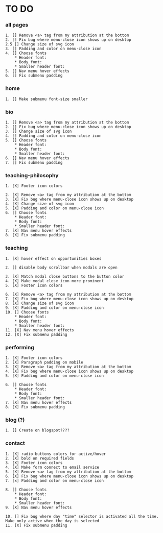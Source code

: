 # TO DO


### all pages

	1. [] Remove <a> tag from my attribution at the bottom
	2. [] Fix bug where menu-close icon shows up on desktop
	2.5 [] Change size of svg icon
	3. [] Padding and color on menu-close icon
	4. [] Choose fonts
		* Header font:
		* Body font:
		* Smaller header font:
	5. [] Nav menu hover effects
	6. [] Fix submenu padding 

### home

	1. [] Make submenu font-size smaller

### bio

	1. [] Remove <a> tag from my attribution at the bottom
	2. [] Fix bug where menu-close icon shows up on desktop
	3. [] Change size of svg icon
	4. [] Padding and color on menu-close icon
	5. [] Choose fonts
		* Header font:
		* Body font:
		* Smaller header font:
	6. [] Nav menu hover effects
	7. [] Fix submenu padding 


### teaching-philosophy

	1. [X] Footer icon colors

	2. [X] Remove <a> tag from my attribution at the bottom
	3. [X] Fix bug where menu-close icon shows up on desktop
	4. [X] Change size of svg icon
	5. [X] Padding and color on menu-close icon
	6. [] Choose fonts
		* Header font:
		* Body font:
		* Smaller header font:
	7. [X] Nav menu hover effects
	8. [X] Fix submenu padding

### teaching

	1. [X] hover effect on opportunities boxes

	2. [] disable body scrollbar when modals are open

	3. [X] Match modal close buttons to the button color
	4. [X] Make modal close icon more prominent
	5. [X] Footer icon colors

	6. [X] Remove <a> tag from my attribution at the bottom
	7. [X] Fix bug where menu-close icon shows up on desktop
	8. [X] Change size of svg icon
	9. [X] Padding and color on menu-close icon
	10. [] Choose fonts
		* Header font:
		* Body font:
		* Smaller header font:
	11. [X] Nav menu hover effects
	12. [X] Fix submenu padding

### performing

	1. [X] Footer icon colors
	2. [X] Paragraph padding on mobile
	3. [X] Remove <a> tag from my attribution at the bottom
	4. [X] Fix bug where menu-close icon shows up on desktop
	5. [X] Padding and color on menu-close icon

	6. [] Choose fonts
		* Header font:
		* Body font:
		* Smaller header font:
	7. [X] Nav menu hover effects
	8. [X] Fix submenu padding

### blog (?)

	1. [] Create on blogspot????

### contact

	1. [X] radio buttons colors for active/hover
	2. [X] bold on required fields
	3. [X] Footer icon colors
	4. [X] Make form connect to email service
	5. [X] Remove <a> tag from my attribution at the bottom
	6. [X] Fix bug where menu-close icon shows up on desktop
	7. [x] Padding and color on menu-close icon

	8. [] Choose fonts
		* Header font:
		* Body font:
		* Smaller header font:
	9. [X] Nav menu hover effects

	10. [] Fix bug where day "time" selector is activated all the time. Make only active when the day is selected
	11. [X] Fix submenu padding



